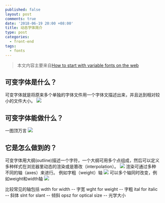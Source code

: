 ```yaml
---
published: false
layout: post
comments: true
date: '2018-06-19 20:00 +08:00'
title: 动态字体简介
type: post
categories:
  - front-end
tags:
  - fonts
---
```

> 本文内容主要来自[How to start with variable fonts on the web](https://www.zeichenschatz.net/typografie/how-to-start-with-variable-fonts-on-the-web.html)

## 可变字体是什么？
可变字体就是将原来多个单独的字体文件用一个字体文描述出来，并且达到相对较小的文件大小。
![](https://zeichenschatz.net/uploads/2018/05/static-font-files-vs-variable-font-files.png)


## 可变字体能做什么？
一图顶万言
![](https://zeichenschatz.net/uploads/2018/05/variable-fonts-weight-width-slant-axis-morphing.gif)

## 它是怎么做到的？
可变字体用大纲(outline)描述一个字符，一个大纲可用多个点组成，然后可以定义多种样式在浏览器里动态的渲染或是篡改（interpolation）。
![](https://zeichenschatz.net/uploads/2018/04/variable-fonts-interpolation.gif)
渲染可通过多种不同的轴（axes）来进行。
例如字粗（weight）轴
![](https://zeichenschatz.net/uploads/2018/05/variable-fonts-named-instances-along-weight-axis.png)
可以多个轴同时改变，例如weight和width轴
![](https://zeichenschatz.net/uploads/2018/05/variable-fonts-venn-weight-axis-width-axis.png)

比较常见的轴包括
wdth for width -- 字宽
wght for weight -- 字粗
ital for italic -- 斜体
slnt for slant -- 倾斜
opsz for optical size -- 光学大小

